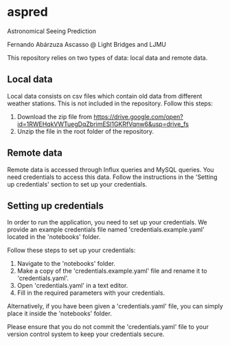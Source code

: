 # aspred
Astronomical Seeing Prediction

Fernando Abárzuza Ascasso @ Light Bridges and LJMU

This repository relies on two types of data: local data and remote data. 
## Local data
Local data consists on csv files which contain old data from different weather stations. This is not included in the repository. Follow this steps:
1. Download the zip file from https://drive.google.com/open?id=1RWEHqkVWTuegDqZbrimESl1GKRfVqnw6&usp=drive_fs
2. Unzip the file in the root folder of the repository.

## Remote data
Remote data is accessed through Influx queries and MySQL queries. You need credentials to access this data. Follow the instructions in the 'Setting up credentials' section to set up your credentials.

## Setting up credentials 
In order to run the application, you need to set up your credentials. We provide an example credentials file named 'credentials.example.yaml' located in the 'notebooks' folder.

Follow these steps to set up your credentials:

1. Navigate to the 'notebooks' folder.
2. Make a copy of the 'credentials.example.yaml' file and rename it to 'credentials.yaml'.
3. Open 'credentials.yaml' in a text editor.
4. Fill in the required parameters with your credentials.

Alternatively, if you have been given a 'credentials.yaml' file, you can simply place it inside the 'notebooks' folder.

Please ensure that you do not commit the 'credentials.yaml' file to your version control system to keep your credentials secure.